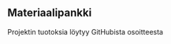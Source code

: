 ## Materiaalipankki

Projektin tuotoksia löytyy GitHubista osoitteesta 

<a href="https://github.com/cms-opendata-education/cms-jupyter-materials-finnish"></a>


